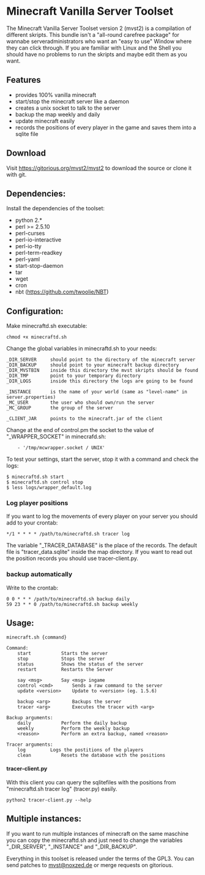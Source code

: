 Minecraft Vanilla Server Toolset
================================

The Minecraft Vanilla Server Toolset version 2 (mvst2) is a compilation of different skripts. This bundle isn't a "all-round carefree package" for wannabe serveradministrators who want an "easy to use" Window where they can click through. If you are familiar with Linux and the Shell you should have no problems to run the skripts and maybe edit them as you want.


Features
---------------

* provides 100% vanilla minecraft
* start/stop the minecraft server like a daemon
* creates a unix socket to talk to the server
* backup the map weekly and daily
* update minecraft easily
* records the positions of every player in the game and saves them into a sqlite file


Download
-----------------

Visit https://gitorious.org/mvst2/mvst2 to download the source or clone it with git.


Dependencies:
-----------------

Install the dependencies of the toolset:

* python 2.*
* perl >= 2.5.10
* perl-curses
* perl-io-interactive
* perl-io-tty 
* perl-term-readkey
* perl-yaml
* start-stop-daemon
* tar
* wget 
* cron
* nbt (https://github.com/twoolie/NBT)


Configuration:
-------------------

Make minecraftd.sh executable:

	chmod +x minecraftd.sh

Change the global variables in minecraftd.sh to your needs:

	_DIR_SERVER		should point to the directory of the minecraft server
	_DIR_BACKUP		should point to your minecraft backup directory
	_DIR_MVSTBIN	inside this directory the mvst skripts should be found
	_DIR_TMP		point to your temporary directory
	_DIR_LOGS		inside this directory the logs are going to be found

	_INSTANCE		is the name of your world (same as "level-name" in server.properties)
	_MC_USER		the user who should own/run the server
	_MC_GROUP		the group of the server

	_CLIENT_JAR		points to the minecraft.jar of the client

Change at the end of control.pm the socket to the value of "_WRAPPER_SOCKET" in minecrafd.sh:

	    - '/tmp/mcwrapper.socket / UNIX'

To test your settings, start the server, stop it with a command and check the logs:

	$ minecraftd.sh start
	$ minecraftd.sh control stop
	$ less logs/wrapper_default.log

### Log player positions

If you want to log the movements of every player on your server you should add to your crontab:

	*/1 * * * * /path/to/minecraftd.sh tracer log

The variable "_TRACER_DATABASE" is the place of the records. The default file is "tracer_data.sqlite" inside the map directory. If you want to read out the position records you should use tracer-client.py.

### backup automatically

Write to the crontab:

	0 0 * * * /path/to/minecraftd.sh backup daily
	59 23 * * 0 /path/to/minecraftd.sh backup weekly


Usage:
------------------


	minecraft.sh {command}

	Command:
		start			Starts the server
		stop			Stops the server
		status			Shows the status of the server
		restart			Restarts the Server

		say <msg>		Say <msg> ingame
		control <cmd>		Sends a raw command to the server
		update <version>	Update to <version> (eg. 1.5.6)

		backup <arg>		Backups the server
		tracer <arg>		Executes the tracer with <arg>

	Backup arguments:
		daily			Perform the daily backup
		weekly			Perform the weekly backup
		<reason>		Perform an extra backup, named <reason>

	Tracer arguments:
		log			Logs the postitions of the players
		clean			Resets the database with the positions





#### tracer-client.py

With this client you can query the sqlitefiles with the positions from "minecraftd.sh tracer log" (tracer.py) easily.
	
	python2 tracer-client.py --help



Multiple instances:
-------------------

If you want to run multiple instances of minecraft on the same maschine you can copy the minecraftd.sh and just need to change the variables "_DIR_SERVER", "_INSTANCE" and "_DIR_BACKUP".





Everything in this toolset is released under the terms of the GPL3. You can send patches to mvst@noxzed.de or merge requests on gitorious.
